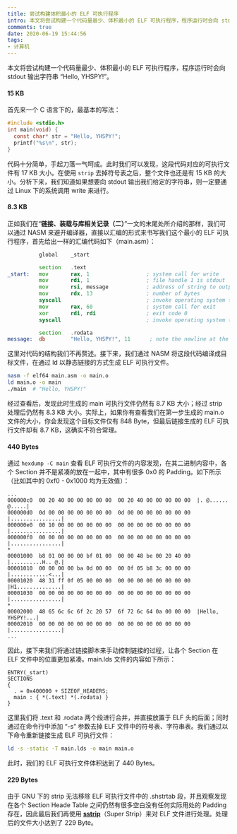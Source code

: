 ```yaml
---
title: 尝试构建体积最小的 ELF 可执行程序
intro: 本文将尝试构建一个代码量最少、体积最小的 ELF 可执行程序，程序运行时会向 stdout 输出字符串 “Hello, YHSPY!”。
comments: true
date: 2020-06-19 15:44:56
tags:
- 计算机
---
```



本文将尝试构建一个代码量最少、体积最小的 ELF 可执行程序，程序运行时会向 stdout 输出字符串 “Hello, YHSPY!”。

#### 15 KB

首先来一个 C 语言下的，最基本的写法：

```c
#include <stdio.h>
int main(void) {
  const char* str = "Hello, YHSPY!";
  printf("%s\n", str);
}
```

代码十分简单，手起刀落一气呵成。此时我们可以发现，这段代码对应的可执行文件有 17 KB 大小。在使用 `strip` 去掉符号表之后，整个文件也还是有 15 KB 的大小。分析下来，我们知道如果想要向 stdout 输出我们给定的字符串，则一定要通过 Linux 下的系统调用 write 来进行。

#### 8.3 KB

正如我们在“**链接、装载与库相关记录（二）**”一文的末尾处所介绍的那样，我们可以通过 NASM 来避开编译器，直接以汇编的形式来书写我们这个最小的 ELF 可执行程序，首先给出一样的汇编代码如下（main.asm）：

```asm
          global    _start

          section   .text
_start:   mov       rax, 1                  ; system call for write
          mov       rdi, 1                  ; file handle 1 is stdout
          mov       rsi, message            ; address of string to output
          mov       rdx, 13                 ; number of bytes
          syscall                           ; invoke operating system to do the write
          mov       rax, 60                 ; system call for exit
          xor       rdi, rdi                ; exit code 0
          syscall                           ; invoke operating system to exit

          section   .rodata
message:  db        "Hello, YHSPY!", 11      ; note the newline at the end
```

这里对代码的结构我们不再赘述。接下来，我们通过 NASM 将这段代码编译成目标文件，在通过 ld 以静态链接的方式生成 ELF 可执行文件。

```bash
nasm -f elf64 main.asm -o main.o
ld main.o -o main
./main  # "Hello, YHSPY!"
```

经过查看后，发现此时生成的 main 可执行文件仍然有 8.7 KB 大小；经过 strip 处理后仍然有 8.3 KB 大小。实际上，如果你有查看我们在第一步生成的 main.o 文件的大小，你会发现这个目标文件仅有 848 Byte，但最后链接生成的 ELF 可执行文件却有 8.7 KB，这确实不符合常理。

#### 440 Bytes

通过 `hexdump -C main` 查看 ELF 可执行文件的内容发现，在其二进制内容中，各个 Section 并不是紧凑的放在一起中，其中有很多 0x0 的 Padding。如下所示（比如其中的 0xf0 - 0x1000 均为无效值）：

```text
...
000000c0  00 20 40 00 00 00 00 00  00 20 40 00 00 00 00 00  |. @...... @.....|
000000d0  0d 00 00 00 00 00 00 00  0d 00 00 00 00 00 00 00  |................|
000000e0  00 10 00 00 00 00 00 00  00 00 00 00 00 00 00 00  |................|
000000f0  00 00 00 00 00 00 00 00  00 00 00 00 00 00 00 00  |................|
*
00001000  b8 01 00 00 00 bf 01 00  00 00 48 be 00 20 40 00  |..........H.. @.|
00001010  00 00 00 00 ba 0d 00 00  00 0f 05 b8 3c 00 00 00  |............<...|
00001020  48 31 ff 0f 05 00 00 00  00 00 00 00 00 00 00 00  |H1..............|
00001030  00 00 00 00 00 00 00 00  00 00 00 00 00 00 00 00  |................|
*
00002000  48 65 6c 6c 6f 2c 20 57  6f 72 6c 64 0a 00 00 00  |Hello, YHSPY!...|
00002010  00 00 00 00 00 00 00 00  00 00 00 00 00 00 00 00  |................|
...
```

因此，接下来我们将通过链接脚本来手动控制链接的过程，让各个 Section 在 ELF 文件中的位置更加紧凑。main.lds 文件的内容如下所示：

```text
ENTRY(_start)
SECTIONS
{
  . = 0x400000 + SIZEOF_HEADERS;
  main : { *(.text) *(.rodata) }
}
```

这里我们将 .text 和 .rodata 两个段进行合并，并直接放置于 ELF 头的后面；同时通过在命令行中添加 “-s” 参数去掉 ELF 文件中的符号表、字符串表。我们通过以下命令重新链接生成 ELF 可执行文件：

```bash
ld -s -static -T main.lds -o main main.o
```

此时，我们的 ELF 可执行文件体积达到了 440 Bytes。

#### 229 Bytes

由于 GNU 下的 strip 无法移除 ELF 可执行文件中的 .shstrtab 段，并且观察发现在各个 Section Heade Table 之间仍然有很多空白没有任何实际用处的 Padding 存在，因此最后我们再使用 **[sstrip](https://github.com/aunali1/super-strip)**（Super Strip）来对 ELF 文件进行处理。处理后的文件大小达到了 229 Byte。

